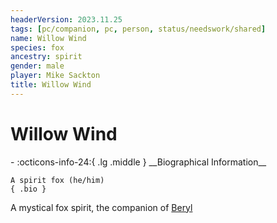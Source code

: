 ```yaml
---
headerVersion: 2023.11.25
tags: [pc/companion, pc, person, status/needswork/shared]
name: Willow Wind
species: fox
ancestry: spirit
gender: male
player: Mike Sackton
title: Willow Wind
---
```

# Willow Wind
<div class="grid cards ext-narrow-margin ext-one-column" markdown>
- :octicons-info-24:{ .lg .middle } __Biographical Information__

    A spirit fox (he/him)  
    { .bio }

</div>


A mystical fox spirit, the companion of [Beryl](<../beryl.md>)